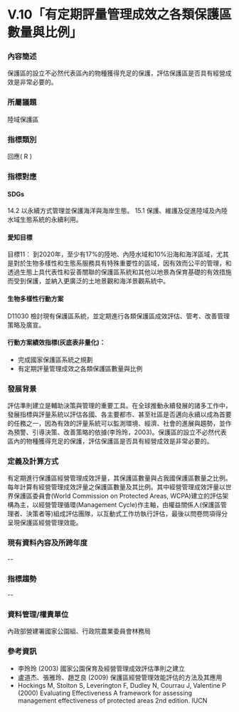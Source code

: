 # V.10「有定期評量管理成效之各類保護區數量與比例」

<script type="text/javascript" src="http://cdn.mathjax.org/mathjax/latest/MathJax.js?config=TeX-AMS-MML_HTMLorMML"></script>

### 內容簡述
保護區的設立不必然代表區內的物種獲得充足的保護，評估保護區是否具有經營成效是非常必要的。

### 所屬議題
陸域保護區
### 指標類別
回應( R )
### 指標對應
#### SDGs
14.2
以永續方式管理並保護海洋與海岸生態。
15.1
保護、維護及促進陸域及內陸水域生態系統的永續利用。
#### 愛知目標
目標11：
到2020年，至少有17%的陸地、內陸水域和10%沿海和海洋區域，尤其是對於生物多樣性和生態系服務具有特殊重要性的區域，因有效而公平的管理，和透過生態上具代表性和妥善關聯的保護區系統和其他以地景為保育基礎的有效措施而受到保護，並納入更廣泛的土地景觀和海洋景觀系統中。
#### 生物多樣性行動方案
D11030 檢討現有保護區系統，並定期進行各類保護區成效評估、管考、改善管理策略及廣宣。
#### 行動方案績效指標(灰底表非量化)：
* 完成國家保護區系統之規劃
* 有定期評量管理成效之各類保護區數量與比例
### 發展背景
評估準則建立是輔助決策與管理的重要工具。在全球推動永續發展的諸多工作中，發展指標與評量系統以評估各國、各主要都市、甚至社區是否邁向永續以成為首要的任務之一，因為有效的評量系統可以監測環境、經濟、社會的進展與趨勢，並作為預警、引導決策、改善策略的依據(李玲玲，2003)。保護區的設立不必然代表區內的物種獲得充足的保護，評估保護區是否具有經營成效是非常必要的。
### 定義及計算方式
有定期進行保護區經營管理成效評量，其保護區數量與占我國保護區數量之比例。
每年計算有經營管理成效評量之保護區數量及其比例。其中經營管理成效評量以世界保護區委員會(World Commission on Protected Areas, WCPA)建立的評估架構為主，以經營管理循環(Management Cycle)作主軸，由權益關係人(保護區管理者、決策者等)組成評估團隊，以互動式工作坊執行評估，最後以問卷問項得分呈現保護區經營管理效能。
### 現有資料內容及所跨年度
--
### 指標趨勢
--
### 資料管理/權責單位
內政部營建署國家公園組、行政院農業委員會林務局
### 參考資訊
* 李玲玲 (2003) 國家公園保育及經營管理成效評估準則之建立
* 盧道杰、張雅玲、趙芝良 (2009) 保護區經營管理效能評估的方法及其應用
* Hockings M, Stolton S, Leverington F, Dudley N, Courrau J, Valentine P (2000) Evaluating Effectiveness A framework for assessing management effectiveness of protected areas 2nd edition. IUCN
